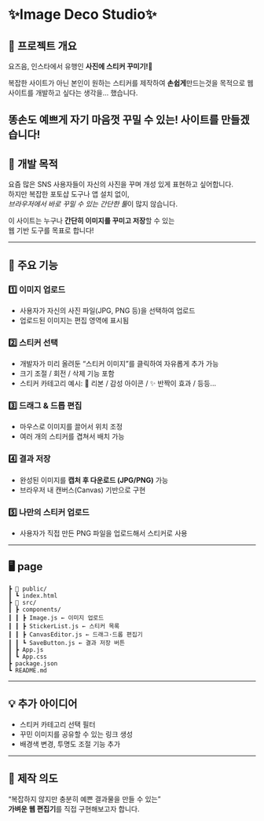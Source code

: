 # ✨Image Deco Studio✨

## 📌 프로젝트 개요
요즈음, 인스타에서 유행인 
**사진에 스티커 꾸미기!**🎨  

복잡한 사이트가 아닌
본인이 원하는 스티커를 제작하여
**손쉽게**만드는것을 목적으로 웹사이트를 개발하고 싶다는 생각을... 했습니다.

똥손도 예쁘게 자기 마음껏 꾸밀 수 있는! 사이트를 만들겠습니다!
---

## 🎯 개발 목적
요즘 많은 SNS 사용자들이 자신의 사진을 꾸며 개성 있게 표현하고 싶어합니다.  
하지만 복잡한 포토샵 도구나 앱 설치 없이,  
*브라우저에서 바로 꾸밀 수 있는 간단한 툴*이 많지 않습니다.  

이 사이트는 누구나 **간단히 이미지를 꾸미고 저장**할 수 있는  
웹 기반 도구를 목표로 합니다!  

---

## 🧩 주요 기능

### 1️⃣ 이미지 업로드
- 사용자가 자신의 사진 파일(JPG, PNG 등)을 선택하여 업로드  
- 업로드된 이미지는 편집 영역에 표시됨  

### 2️⃣ 스티커 선택
- 개발자가 미리 올려둔 “스티커 이미지”를 클릭하여 자유롭게 추가 가능  
- 크기 조절 / 회전 / 삭제 기능 포함  
- 스티커 카테고리 예시:  🎀 리본 /  감성 아이콘 / ✨ 반짝이 효과  / 등등...

### 3️⃣ 드래그 & 드롭 편집
- 마우스로 이미지를 끌어서 위치 조정  
- 여러 개의 스티커를 겹쳐서 배치 가능  

### 4️⃣ 결과 저장
- 완성된 이미지를 **캡처 후 다운로드 (JPG/PNG)** 가능  
- 브라우저 내 캔버스(Canvas) 기반으로 구현  

### 5️⃣ 나만의 스티커 업로드
- 사용자가 직접 만든 PNG 파일을 업로드해서 스티커로 사용  

---

## 🖥️ page 

```📂 image-deco/
┣ 📁 public/
┃ ┗ index.html
┣ 📁 src/
┃ ┣ components/
┃ ┃ ┣ Image.js ← 이미지 업로드 
┃ ┃ ┣ StickerList.js ← 스티커 목록 
┃ ┃ ┣ CanvasEditor.js ← 드래그·드롭 편집기
┃ ┃ ┗ SaveButton.js ← 결과 저장 버튼
┃ ┣ App.js
┃ ┗ App.css
┣ package.json
┗ README.md
```

---

## 💡 추가 아이디어
- 스티커 카테고리 선택 필터
- 꾸민 이미지를 공유할 수 있는 링크 생성
- 배경색 변경, 투명도 조절 기능 추가
---
## 🧠 제작 의도
 
“복잡하지 않지만 충분히 예쁜 결과물을 만들 수 있는”  
**가벼운 웹 편집기**를 직접 구현해보고자 합니다.
